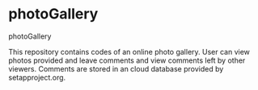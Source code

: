 # photoGallery
photoGallery

This repository contains codes of an online photo gallery.
User can view photos provided and leave comments and view comments left by other viewers. Comments are stored in an cloud database provided by setapproject.org.
